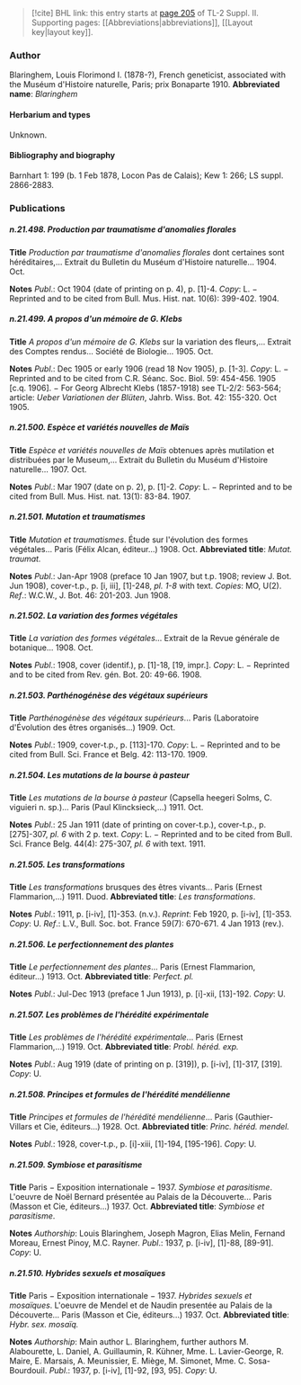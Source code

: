 > [!cite] BHL link: this entry starts at [page 205](https://www.biodiversitylibrary.org/page/33265402) of TL-2 Suppl. II.
> Supporting pages: [[Abbreviations|abbreviations]], [[Layout key|layout key]].

### Author

Blaringhem, Louis Florimond I. (1878-?), French geneticist, associated with the Muséum d'Histoire naturelle, Paris; prix Bonaparte 1910. 
**Abbreviated name**: *Blaringhem*

#### Herbarium and types

Unknown.

#### Bibliography and biography

Barnhart 1: 199 (b. 1 Feb 1878, Locon Pas de Calais); Kew 1: 266; LS suppl. 2866-2883.

### Publications

##### n.21.498. Production par traumatisme d'anomalies florales

**Title**
*Production par traumatisme d'anomalies florales* dont certaines sont héréditaires,... Extrait du Bulletin du Muséum d'Histoire naturelle... 1904. Oct.

**Notes**
*Publ*.: Oct 1904 (date of printing on p. 4), p. \[1\]-4. *Copy*: L. − Reprinted and to be cited from Bull. Mus. Hist. nat. 10(6): 399-402. 1904.

##### n.21.499. A propos d'un mémoire de G. Klebs

**Title**
*A propos d'un mémoire de G. Klebs* sur la variation des fleurs,... Extrait des Comptes rendus... Société de Biologie... 1905. Oct.

**Notes**
*Publ*.: Dec 1905 or early 1906 (read 18 Nov 1905), p. \[1-3\]. *Copy*: L. − Reprinted and to be cited from C.R. Séanc. Soc. Biol. 59: 454-456. 1905 \[c.q. 1906\]. − For Georg Albrecht Klebs (1857-1918) see TL-2/2: 563-564; article: *Ueber Variationen der Blüten*, Jahrb. Wiss. Bot. 42: 155-320. Oct 1905.

##### n.21.500. Espèce et variétés nouvelles de Maïs

**Title**
*Espèce et variétés nouvelles de Maïs* obtenues après mutilation et distribuées par le Museum,... Extrait du Bulletin du Muséum d'Histoire naturelle... 1907. Oct.

**Notes**
*Publ*.: Mar 1907 (date on p. 2), p. \[1\]-2. *Copy*: L. − Reprinted and to be cited from Bull. Mus. Hist. nat. 13(1): 83-84. 1907.

##### n.21.501. Mutation et traumatismes

**Title**
*Mutation et traumatismes*. Étude sur l'évolution des formes végétales... Paris (Félix Alcan, éditeur...) 1908. Oct.
**Abbreviated title**: *Mutat. traumat.*

**Notes**
*Publ*.: Jan-Apr 1908 (preface 10 Jan 1907, but t.p. 1908; review J. Bot. Jun 1908), cover-t.p., p. \[i, iii\], \[1\]-248, *pl. 1-8* with text. *Copies*: MO, U(2).
*Ref*.: W.C.W., J. Bot. 46: 201-203. Jun 1908.

##### n.21.502. La variation des formes végétales

**Title**
*La variation des formes végétales*... Extrait de la Revue générale de botanique... 1908. Oct.

**Notes**
*Publ*.: 1908, cover (identif.), p. \[1\]-18, \[19, impr.\]. *Copy*: L. − Reprinted and to be cited from Rev. gén. Bot. 20: 49-66. 1908.

##### n.21.503. Parthénogénèse des végétaux supérieurs

**Title**
*Parthénogénèse des végétaux supérieurs*... Paris (Laboratoire d'Évolution des êtres organisés...) 1909. Oct.

**Notes**
*Publ*.: 1909, cover-t.p., p. \[113\]-170. *Copy*: L. − Reprinted and to be cited from Bull. Sci. France et Belg. 42: 113-170. 1909.

##### n.21.504. Les mutations de la bourse à pasteur

**Title**
*Les mutations de la bourse à pasteur* (Capsella heegeri Solms, C. viguieri n. sp.)... Paris (Paul Klincksieck,...) 1911. Oct.

**Notes**
*Publ*.: 25 Jan 1911 (date of printing on cover-t.p.), cover-t.p., p. \[275\]-307, *pl. 6* with 2 p. text. *Copy*: L. − Reprinted and to be cited from Bull. Sci. France Belg. 44(4): 275-307, *pl. 6* with text. 1911.

##### n.21.505. Les transformations

**Title**
*Les transformations* brusques des êtres vivants... Paris (Ernest Flammarion,...) 1911. Duod.
**Abbreviated title**: *Les transformations*.

**Notes**
*Publ*.: 1911, p. \[i-iv\], \[1\]-353. (n.v.).
*Reprint*: Feb 1920, p. \[i-iv\], \[1\]-353. *Copy*: U.
*Ref*.: L.V., Bull. Soc. bot. France 59(7): 670-671. 4 Jan 1913 (rev.).

##### n.21.506. Le perfectionnement des plantes

**Title**
*Le perfectionnement des plantes*... Paris (Ernest Flammarion, éditeur...) 1913. Oct.
**Abbreviated title**: *Perfect. pl.*

**Notes**
*Publ*.: Jul-Dec 1913 (preface 1 Jun 1913), p. \[i\]-xii, \[13\]-192. *Copy*: U.

##### n.21.507. Les problèmes de l'hérédité expérimentale

**Title**
*Les problèmes de l'hérédité expérimentale*... Paris (Ernest Flammarion,...) 1919. Oct.
**Abbreviated title**: *Probl. héréd. exp.*

**Notes**
*Publ*.: Aug 1919 (date of printing on p. \[319\]), p. \[i-iv\], \[1\]-317, \[319\]. *Copy*: U.

##### n.21.508. Principes et formules de l'hérédité mendélienne

**Title**
*Principes et formules de l'hérédité mendélienne*... Paris (Gauthier-Villars et Cie, éditeurs...) 1928. Oct.
**Abbreviated title**: *Princ. héréd. mendel.*

**Notes**
*Publ*.: 1928, cover-t.p., p. \[i\]-xiii, \[1\]-194, \[195-196\]. *Copy*: U.

##### n.21.509. Symbiose et parasitisme

**Title**
Paris − Exposition internationale − 1937. *Symbiose et parasitisme*. L'oeuvre de Noël Bernard présentée au Palais de la Découverte... Paris (Masson et Cie, éditeurs...) 1937. Oct.
**Abbreviated title**: *Symbiose et parasitisme*.

**Notes**
*Authorship*: Louis Blaringhem, Joseph Magron, Elias Melin, Fernand Moreau, Ernest Pinoy, M.C. Rayner.
*Publ*.: 1937, p. \[i-iv\], \[1\]-88, \[89-91\]. *Copy*: U.

##### n.21.510. Hybrides sexuels et mosaïques

**Title**
Paris − Exposition internationale − 1937. *Hybrides sexuels et mosaïques*. L'oeuvre de Mendel et de Naudin presentée au Palais de la Découverte... Paris (Masson et Cie, éditeurs...) 1937. Oct.
**Abbreviated title**: *Hybr. sex. mosaïq.*

**Notes**
*Authorship*: Main author L. Blaringhem, further authors M. Alabourette, L. Daniel, A. Guillaumin, R. Kühner, Mme. L. Lavier-George, R. Maire, E. Marsais, A. Meunissier, E. Miège, M. Simonet, Mme. C. Sosa-Bourdouil.
*Publ*.: 1937, p. \[i-iv\], \[1\]-92, \[93, 95\]. *Copy*: U.

